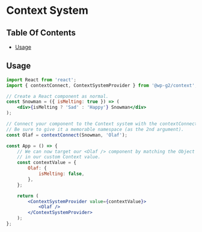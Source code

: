 # Context System

## Table Of Contents

<!-- START doctoc generated TOC please keep comment here to allow auto update -->
<!-- DON'T EDIT THIS SECTION, INSTEAD RE-RUN doctoc TO UPDATE -->

-   [Usage](#usage)

<!-- END doctoc generated TOC please keep comment here to allow auto update -->

## Usage

```jsx
import React from 'react';
import { contextConnect, ContextSystemProvider } from '@wp-g2/context';

// Create a React component as normal.
const Snowman = ({ isMelting: true }) => (
	<div>{isMelting ? 'Sad' : 'Happy'} Snowman</div>
);

// Connect your component to the Context system with the contextConnect() higher-order function.
// Be sure to give it a memorable namespace (as the 2nd argument).
const Olaf = contextConnect(Snowman, 'Olaf');

const App = () => {
	// We can now target our <Olaf /> component by matching the Object key
	// in our custom Context value.
	const contextValue = {
		Olaf: {
			isMelting: false,
		},
	};

	return (
		<ContextSystemProvider value={contextValue}>
			<Olaf />
		</ContextSystemProvider>
	);
};
```
